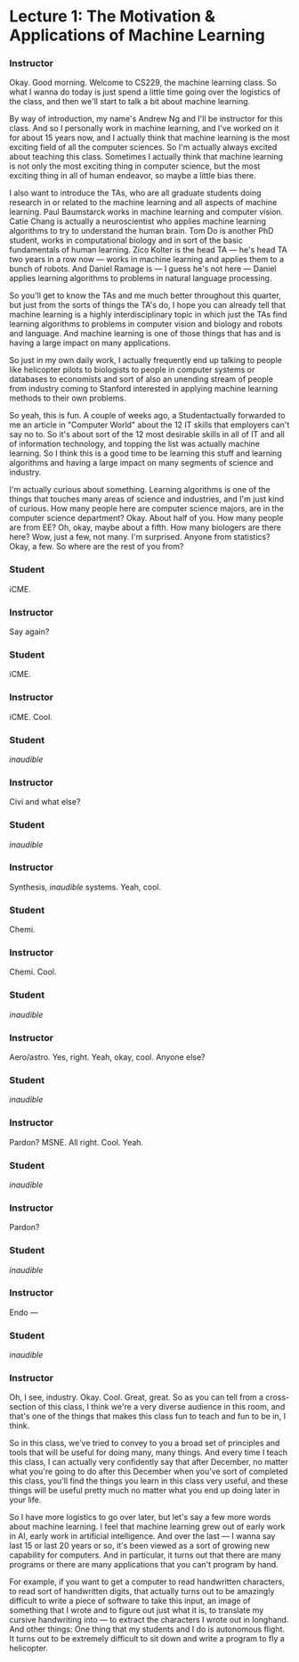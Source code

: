 # Lecture 1: The Motivation & Applications of Machine Learning
### Instructor
Okay. Good morning. Welcome to CS229, the machine learning class. So what I wanna do today is just spend a little time going over the logistics of the class, and then we'll start to talk a bit about machine learning.

By way of introduction, my name's Andrew Ng and I'll be instructor for this class. And so I personally work in machine learning, and I've worked on it for about 15 years now, and I actually think that machine learning is the most exciting field of all the computer sciences. So I'm actually always excited about teaching this class. Sometimes I actually think that machine learning is not only the most exciting thing in computer science, but the most exciting thing in all of human endeavor, so maybe a little bias there.

I also want to introduce the TAs, who are all graduate students doing research in or related to the machine learning and all aspects of machine learning. Paul Baumstarck works in machine learning and computer vision. Catie Chang is actually a neuroscientist who applies machine learning algorithms to try to understand the human brain. Tom Do is another PhD student, works in computational biology and in sort of the basic fundamentals of human learning. Zico Kolter is the head TA — he's head TA two years in a row now — works in machine learning and applies them to a bunch of robots. And Daniel Ramage is — I guess he's not here — Daniel applies learning algorithms to problems in natural language processing.

So you'll get to know the TAs and me much better throughout this quarter, but just from the sorts of things the TA's do, I hope you can already tell that machine learning is a highly interdisciplinary topic in which just the TAs find learning algorithms to problems in computer vision and biology and robots and language. And machine learning is one of those things that has and is having a large impact on many applications.

So just in my own daily work, I actually frequently end up talking to people like helicopter pilots to biologists to people in computer systems or databases to economists and sort of also an unending stream of people from industry coming to Stanford interested in applying machine learning methods to their own problems.

So yeah, this is fun. A couple of weeks ago, a Studentactually forwarded to me an article in "Computer World" about the 12 IT skills that employers can't say no to. So it's about sort of the 12 most desirable skills in all of IT and all of information technology, and topping the list was actually machine learning. So I think this is a good time to be learning this stuff and learning algorithms and having a large impact on many segments of science and industry.

I'm actually curious about something. Learning algorithms is one of the things that touches many areas of science and industries, and I'm just kind of curious. How many people here are computer science majors, are in the computer science department? Okay. About half of you. How many people are from EE? Oh, okay, maybe about a fifth. How many biologers are there here? Wow, just a few, not many. I'm surprised. Anyone from statistics? Okay, a few. So where are the rest of you from?

### Student
iCME.
### Instructor
Say again?

### Student
iCME.

### Instructor
iCME. Cool.

### Student
*inaudible*

### Instructor
Civi and what else?

### Student
*inaudible*

### Instructor
Synthesis, *inaudible* systems. Yeah, cool.

### Student
Chemi.

### Instructor
Chemi. Cool.

### Student
*inaudible*

### Instructor
Aero/astro. Yes, right. Yeah, okay, cool. Anyone else?

### Student
*inaudible*

### Instructor
Pardon? MSNE. All right. Cool. Yeah.

### Student
*inaudible*

### Instructor
Pardon?

### Student
*inaudible*

### Instructor
Endo —

### Student
*inaudible*

### Instructor
Oh, I see, industry. Okay. Cool. Great, great. So as you can tell from a cross-section of this class, I think we're a very diverse audience in this room, and that's one of the things that makes this class fun to teach and fun to be in, I think.

So in this class, we've tried to convey to you a broad set of principles and tools that will be useful for doing many, many things. And every time I teach this class, I can actually very confidently say that after December, no matter what you're going to do after this December when you've sort of completed this class, you'll find the things you learn in this class very useful, and these things will be useful pretty much no matter what you end up doing later in your life.

So I have more logistics to go over later, but let's say a few more words about machine learning. I feel that machine learning grew out of early work in AI, early work in artificial intelligence. And over the last — I wanna say last 15 or last 20 years or so, it's been viewed as a sort of growing new capability for computers. And in particular, it turns out that there are many programs or there are many applications that you can't program by hand.

For example, if you want to get a computer to read handwritten characters, to read sort of handwritten digits, that actually turns out to be amazingly difficult to write a piece of software to take this input, an image of something that I wrote and to figure out just what it is, to translate my cursive handwriting into — to extract the characters I wrote out in longhand. And other things: One thing that my students and I do is autonomous flight. It turns out to be extremely difficult to sit down and write a program to fly a helicopter.
